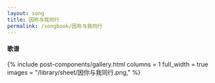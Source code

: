 ```yaml
---
layout: song
title: 因祢与我同行
permalink: /songbook/因祢与我同行
---
```


#### 歌谱

{% include post-components/gallery.html
    columns = 1
    full_width = true
    images = "/library/sheet/因你与我同行.png,"
%}

